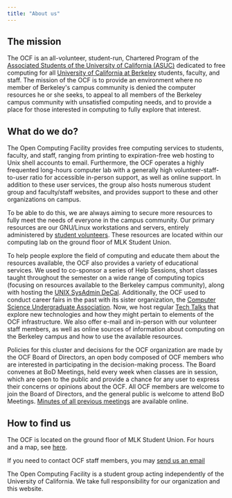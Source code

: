 ```yaml
---
title: "About us"
---
```


## The mission

The OCF is an all-volunteer, student-run, Chartered Program of the [Associated
Students of the University of California (ASUC)][asuc] dedicated to free
computing for all [University of California at Berkeley][berkeley] students,
faculty, and staff. The mission of the OCF is to provide an environment where
no member of Berkeley's campus community is denied the computer resources he or
she seeks, to appeal to all members of the Berkeley campus community with
unsatisfied computing needs, and to provide a place for those interested in
computing to fully explore that interest.

## What do we do?

The Open Computing Facility provides free computing services to students,
faculty, and staff, ranging from printing to expiration-free web hosting to Unix
shell accounts to email. Furthermore, the OCF operates a highly frequented
long-hours computer lab with a generally high volunteer-staff-to-user ratio
for accessible in-person support, as well as online support. In addition to
these user services, the group also hosts numerous student group and faculty/staff
websites, and provides support to these and other organizations on campus.

To be able to do this, we are always aiming to secure more resources to fully
meet the needs of everyone in the campus community. Our primary resources are
our GNU/Linux workstations and servers, entirely administered by [student volunteers](/docs/staff). These resources are located within our computing lab on
the ground floor of MLK Student Union.

To help people explore the field of computing and educate them about the
resources available, the OCF also provides a variety of educational services.
We used to co-sponsor a series of Help Sessions, short classes taught
throughout the semester on a wide range of computing topics (focusing on
resources available to the Berkeley campus community), along with hosting the
[UNIX SysAdmin DeCal][decal]. Additionally, the OCF used to conduct
career fairs in the past with its sister organization, the
[Computer Science Undergraduate Association][csua]. Now, we host regular [Tech Talks](/docs/staff/techtalks) that explore new technologies and how they might pertain to elements of the
OCF infrastructure. We also offer e-mail and in-person with our volunteer
staff members, as well as online sources of information about computing on the
Berkeley campus and how to use the available resources.

Policies for this cluster and decisions for the OCF organization are made by
the OCF Board of Directors, an open body composed of OCF members who are
interested in participating in the decision-making process. The Board
convenes at BoD Meetings, held every week when classes are in session,
which are open to the public and provide a chance for any user to express their
concerns or opinions about the OCF. All OCF members are welcome to join the
Board of Directors, and the general public is welcome to attend BoD Meetings.
[Minutes of all previous meetings][minutes] are available online.

## How to find us

The OCF is located on the ground floor of MLK Student Union. For hours and a
map, see [here](/docs/services/lab).

If you need to contact OCF staff members, you may [send us an email](/docs/contact)

The Open Computing Facility is a student group acting independently of the
University of California. We take full responsibility for our organization and
this website.

[asuc]: https://asuc.org
[berkeley]: https://www.berkeley.edu
[decal]: https://decal.ocf.berkeley.edu
[csua]: https://www.csua.berkeley.edu
[minutes]: https://www.ocf.berkeley.edu/~staff/bod/
